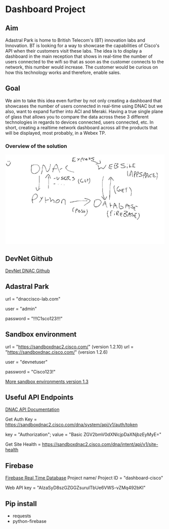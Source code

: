 # Dashboard Project
## Aim
Adastral Park is home to British Telecom's (BT) innovation labs and Innovation. BT is looking for a way to showcase the capabilities of Cisco's API when their customers visit these labs. The idea is to display a dashboard in the main reception that shows in real-time the number of users connected to the wifi so that as soon as the customer connects to the network, this number would increase. The customer would be curious on how this technology works and therefore, enable sales.
## Goal
We aim to take this idea even further by not only creating a dashboard that showcases the number of users connected in real-time using DNAC but we also, want to expand further into ACI and Meraki. Having a true single plane of glass that allows you to compare the data across these 3 different technologies in regards to devices connected, users connected, etc. In short, creating a realtime network dashboard across all the products that will be displayed, most probably, in a Webex TP.

### Overview of the solution
![Overview of the solution](/Game_Plan.jpeg)

## DevNet Github
[DevNet DNAC Github](https://github.com/CiscoDevNet/DNAC-NetworkDevice)

## Adastral Park

url = "dnaccisco-lab.com"

user = "admin"

password = "!!!C1sco123!!!"

## Sandbox environment

url = "https://sandboxdnac2.cisco.com/" (version 1.2.10)
url = "https://sandboxdnac.cisco.com/" (version 1.2.6)

user = "devnetuser"

password = "Cisco123!"

[More sandbox environments version 1.3](https://www.cisco.com/c/dam/en/us/products/se/2019/11/Business_Unit/demo-table.pdf)

## Useful API Endpoints
[DNAC API Documentation](https://developer.cisco.com/docs/dna-center/api/1-3-1-x/)

Get Auth Key = https://sandboxdnac2.cisco.com/dna/system/api/v1/auth/token

key = "Authorization"; value = "Basic ZGV2bmV0dXNlcjpDaXNjbzEyMyE="

Get Site Health = https://sandboxdnac2.cisco.com/dna/intent/api/v1/site-health

## Firebase
[Firebase Real Time Database](https://dashboard-cisco.firebaseio.com/)
Project name/ Project ID = "dashboard-cisco"

Web API key = "AIzaSyD8szGZGGZsuruITbUe6VWS-vZMq492bKI"

## Pip install
- requests
- python-firebase
